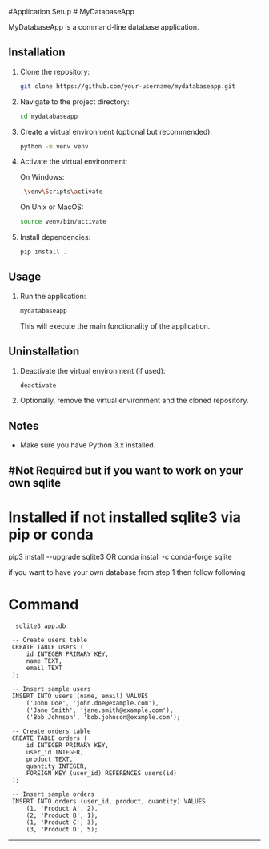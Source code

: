 #Application Setup  # MyDatabaseApp

MyDatabaseApp is a command-line database application.

## Installation

1. Clone the repository:

    ```bash
    git clone https://github.com/your-username/mydatabaseapp.git
    ```

2. Navigate to the project directory:

    ```bash
    cd mydatabaseapp
    ```

3. Create a virtual environment (optional but recommended):

    ```bash
    python -m venv venv
    ```

4. Activate the virtual environment:

    On Windows:

    ```bash
    .\venv\Scripts\activate
    ```

    On Unix or MacOS:

    ```bash
    source venv/bin/activate
    ```

5. Install dependencies:

    ```bash
    pip install .
    ```

## Usage

1. Run the application:

    ```bash
    mydatabaseapp
    ```

    This will execute the main functionality of the application.

## Uninstallation

1. Deactivate the virtual environment (if used):

    ```bash
    deactivate
    ```

2. Optionally, remove the virtual environment and the cloned repository.

## Notes

- Make sure you have Python 3.x installed.

#Not Required but if you want to work on your own sqlite
--------------------------------------------------------------------------
# Installed if not installed sqlite3 via pip or conda
  pip3 install --upgrade sqlite3    OR    conda install -c conda-forge sqlite


if you want to have your own database from step 1 then follow following

  # Command
      sqlite3 app.db
     
     -- Create users table
     CREATE TABLE users (
         id INTEGER PRIMARY KEY,
         name TEXT,
         email TEXT
     );
     
     -- Insert sample users
     INSERT INTO users (name, email) VALUES
         ('John Doe', 'john.doe@example.com'),
         ('Jane Smith', 'jane.smith@example.com'),
         ('Bob Johnson', 'bob.johnson@example.com');
     
     -- Create orders table
     CREATE TABLE orders (
         id INTEGER PRIMARY KEY,
         user_id INTEGER,
         product TEXT,
         quantity INTEGER,
         FOREIGN KEY (user_id) REFERENCES users(id)
     );
     
     -- Insert sample orders
     INSERT INTO orders (user_id, product, quantity) VALUES
         (1, 'Product A', 2),
         (2, 'Product B', 1),
         (1, 'Product C', 3),
         (3, 'Product D', 5);


--------------------------------------------------------------------------

